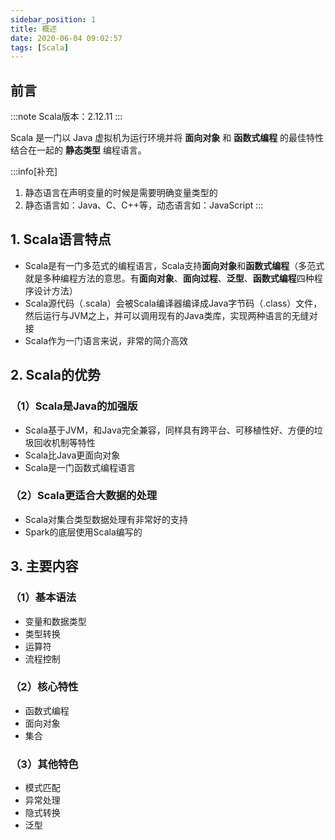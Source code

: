 ```yaml
---
sidebar_position: 1
title: 概述
date: 2020-06-04 09:02:57
tags: [Scala]
---
```


## 前言

:::note
Scala版本：2.12.11
:::

Scala 是一门以 Java 虚拟机为运行环境并将 **面向对象** 和 **函数式编程** 的最佳特性结合在一起的 **静态类型** 编程语言。

:::info[补充]
1. 静态语言在声明变量的时候是需要明确变量类型的
2. 静态语言如：Java、C、C++等，动态语言如：JavaScript
:::



## 1. Scala语言特点

- Scala是有一门多范式的编程语言，Scala支持**面向对象**和**函数式编程**（多范式就是多种编程方法的意思。有**面向对象**、**面向过程**、**泛型**、**函数式编程**四种程序设计方法）
- Scala源代码（.scala）会被Scala编译器编译成Java字节码（.class）文件，然后运行与JVM之上，并可以调用现有的Java类库，实现两种语言的无缝对接
- Scala作为一门语言来说，非常的简介高效



## 2. Scala的优势

### （1）Scala是Java的加强版

- Scala基于JVM，和Java完全兼容，同样具有跨平台、可移植性好、方便的垃圾回收机制等特性
- Scala比Java更面向对象
- Scala是一门函数式编程语言

### （2）Scala更适合大数据的处理

- Scala对集合类型数据处理有非常好的支持
- Spark的底层使用Scala编写的



## 3. 主要内容

### （1）基本语法

- 变量和数据类型
- 类型转换
- 运算符
- 流程控制

### （2）核心特性

- 函数式编程
- 面向对象
- 集合

### （3）其他特色

- 模式匹配
- 异常处理
- 隐式转换
- 泛型